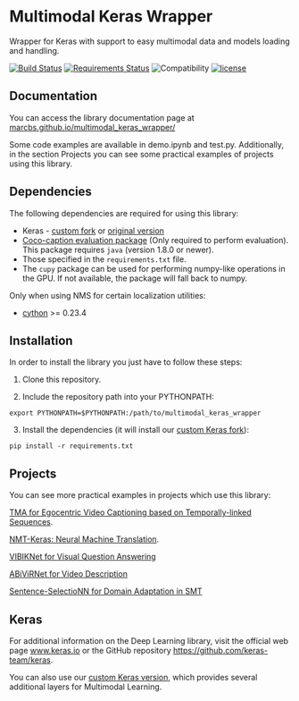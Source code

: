 # Multimodal Keras Wrapper
Wrapper for Keras with support to easy multimodal data and models loading and handling.

[![Build Status](https://travis-ci.org/lvapeab/multimodal_keras_wrapper.svg?branch=master)](https://travis-ci.org/lvapeab/multimodal_keras_wrapper) [![Requirements Status](https://requires.io/github/lvapeab/multimodal_keras_wrapper/requirements.svg?branch=master)](https://requires.io/github/lvapeab/multimodal_keras_wrapper/requirements/?branch=master) ![Compatibility](https://img.shields.io/badge/Python-2.7%2F3.7-blue.svg) [![license](https://img.shields.io/github/license/mashape/apistatus.svg)](https://github.com/lvapeab/multimodal_keras_wrapper/blob/master/LICENSE)

## Documentation

You can access the library documentation page at [marcbs.github.io/multimodal_keras_wrapper/](http://marcbs.github.io/multimodal_keras_wrapper/)

Some code examples are available in demo.ipynb and test.py. Additionally, in the section Projects you can see some practical examples of projects using this library.


## Dependencies

The following dependencies are required for using this library:

 - Keras - [custom fork](https://github.com/MarcBS/keras) or [original version](https://github.com/fchollet/keras)
 - [Coco-caption evaluation package](https://github.com/lvapeab/coco-caption/tree/master/pycocoevalcap/) (Only required to perform evaluation). This package requires `java` (version 1.8.0 or newer).
 - Those specified in the `requirements.txt` file.   
 - The `cupy` package can be used for performing numpy-like operations in the GPU. If not available, the package will fall back to numpy.
 
Only when using NMS for certain localization utilities:
 - [cython](https://pypi.python.org/pypi/Cython/0.25.2) >= 0.23.4


## Installation

In order to install the library you just have to follow these steps:

1) Clone this repository.

2) Include the repository path into your PYTHONPATH:
```
export PYTHONPATH=$PYTHONPATH:/path/to/multimodal_keras_wrapper
```

3) Install the dependencies (it will install our [custom Keras fork](https://github.com/MarcBS/keras)):
```
pip install -r requirements.txt
```


## Projects

You can see more practical examples in projects which use this library:

[TMA for Egocentric Video Captioning based on Temporally-linked Sequences](https://github.com/MarcBS/TMA).

[NMT-Keras: Neural Machine Translation](https://github.com/lvapeab/nmt-keras).

[VIBIKNet for Visual Question Answering](https://github.com/MarcBS/VIBIKNet)

[ABiViRNet for Video Description](https://github.com/lvapeab/ABiViRNet)

[Sentence-SelectioNN for Domain Adaptation in SMT](https://github.com/lvapeab/sentence-selectioNN)


## Keras

For additional information on the Deep Learning library, visit the official web page www.keras.io or the GitHub repository https://github.com/keras-team/keras.

You can also use our [custom Keras version](https://github.com/MarcBS/keras), which provides several additional layers for Multimodal Learning.
